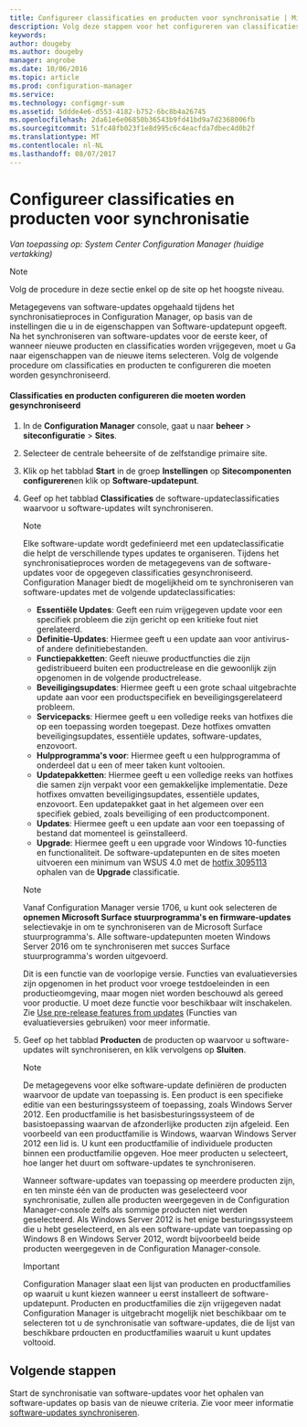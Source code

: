 ```yaml
---
title: Configureer classificaties en producten voor synchronisatie | Microsoft Docs
description: Volg deze stappen voor het configureren van classificaties en producten voor synchronisatie in de Configuration Manager-console.
keywords: 
author: dougeby
ms.author: dougeby
manager: angrobe
ms.date: 10/06/2016
ms.topic: article
ms.prod: configuration-manager
ms.service: 
ms.technology: configmgr-sum
ms.assetid: 5ddde4e6-d553-4182-b752-6bc8b4a26745
ms.openlocfilehash: 2da61e6e06850b36543b9fd41bd9a7d2368006fb
ms.sourcegitcommit: 51fc48fb023f1e8d995c6c4eacfda7dbec4d0b2f
ms.translationtype: MT
ms.contentlocale: nl-NL
ms.lasthandoff: 08/07/2017
---
```

#  <a name="configure-classifications-and-products-to-synchronize"></a>Configureer classificaties en producten voor synchronisatie  

*Van toepassing op: System Center Configuration Manager (huidige vertakking)*


> [!NOTE]  
>  Volg de procedure in deze sectie enkel op de site op het hoogste niveau.  

 Metagegevens van software-updates opgehaald tijdens het synchronisatieproces in Configuration Manager, op basis van de instellingen die u in de eigenschappen van Software-updatepunt opgeeft. Na het synchroniseren van software-updates voor de eerste keer, of wanneer nieuwe producten en classificaties worden vrijgegeven, moet u Ga naar eigenschappen van de nieuwe items selecteren. Volg de volgende procedure om classificaties en producten te configureren die moeten worden gesynchroniseerd.  

#### <a name="to-configure-classifications-and-products-to-synchronize"></a>Classificaties en producten configureren die moeten worden gesynchroniseerd  

1.  In de **Configuration Manager** console, gaat u naar **beheer** > **siteconfiguratie** > **Sites**.

2. Selecteer de centrale beheersite of de zelfstandige primaire site.  

3.  Klik op het tabblad **Start** in de groep **Instellingen** op **Sitecomponenten configureren**en klik op **Software-updatepunt**.

4.  Geef op het tabblad **Classificaties** de software-updateclassificaties waarvoor u software-updates wilt synchroniseren.  

    > [!NOTE]  
    >  Elke software-update wordt gedefinieerd met een updateclassificatie die helpt de verschillende types updates te organiseren. Tijdens het synchronisatieproces worden de metagegevens van de software-updates voor de opgegeven classificaties gesynchroniseerd. Configuration Manager biedt de mogelijkheid om te synchroniseren van software-updates met de volgende updateclassificaties:  
    >   
    > - **Essentiële Updates**: Geeft een ruim vrijgegeven update voor een specifiek probleem die zijn gericht op een kritieke fout niet gerelateerd.  
    > - **Definitie-Updates**: Hiermee geeft u een update aan voor antivirus- of andere definitiebestanden.  
    > - **Functiepakketten**: Geeft nieuwe productfuncties die zijn gedistribueerd buiten een productrelease en die gewoonlijk zijn opgenomen in de volgende productrelease.  
    > - **Beveiligingsupdates**: Hiermee geeft u een grote schaal uitgebrachte update aan voor een productspecifiek en beveiligingsgerelateerd probleem.  
    > - **Servicepacks**: Hiermee geeft u een volledige reeks van hotfixes die op een toepassing worden toegepast. Deze hotfixes omvatten beveiligingsupdates, essentiële updates, software-updates, enzovoort.  
    > - **Hulpprogramma's voor**: Hiermee geeft u een hulpprogramma of onderdeel dat u een of meer taken kunt voltooien.  
    > - **Updatepakketten**: Hiermee geeft u een volledige reeks van hotfixes die samen zijn verpakt voor een gemakkelijke implementatie. Deze hotfixes omvatten beveiligingsupdates, essentiële updates, enzovoort. Een updatepakket gaat in het algemeen over een specifiek gebied, zoals beveiliging of een productcomponent.  
    > - **Updates**: Hiermee geeft u een update aan voor een toepassing of bestand dat momenteel is geïnstalleerd.  
    > - **Upgrade**: Hiermee geeft u een upgrade voor Windows 10-functies en functionaliteit. De software-updatepunten en de sites moeten uitvoeren een minimum van WSUS 4.0 met de [hotfix 3095113](https://support.microsoft.com/kb/3095113) ophalen van de **Upgrade** classificatie.    
    >       

    > [!NOTE]    
    > Vanaf Configuration Manager versie 1706, u kunt ook selecteren de **opnemen Microsoft Surface stuurprogramma's en firmware-updates** selectievakje in om te synchroniseren van de Microsoft Surface stuurprogramma's. Alle software-updatepunten moeten Windows Server 2016 om te synchroniseren met succes Surface stuurprogramma's worden uitgevoerd.     
    >    
    > Dit is een functie van de voorlopige versie. Functies van evaluatieversies zijn opgenomen in het product voor vroege testdoeleinden in een productieomgeving, maar mogen niet worden beschouwd als gereed voor productie. U moet deze functie voor beschikbaar wilt inschakelen. Zie [Use pre-release features from updates](https://docs.microsoft.com/sccm/core/servers/manage/install-in-console-updates#bkmk_prerelease) (Functies van evaluatieversies gebruiken) voor meer informatie.

5.  Geef op het tabblad **Producten** de producten op waarvoor u software-updates wilt synchroniseren, en klik vervolgens op **Sluiten**.  

    > [!NOTE]  
    >  De metagegevens voor elke software-update definiëren de producten waarvoor de update van toepassing is. Een product is een specifieke editie van een besturingssysteem of toepassing, zoals Windows Server 2012. Een productfamilie is het basisbesturingssysteem of de basistoepassing waarvan de afzonderlijke producten zijn afgeleid. Een voorbeeld van een productfamilie is Windows, waarvan Windows Server 2012 een lid is. U kunt een productfamilie of individuele producten binnen een productfamilie opgeven. Hoe meer producten u selecteert, hoe langer het duurt om software-updates te synchroniseren.  
    >   
    >  Wanneer software-updates van toepassing op meerdere producten zijn, en ten minste één van de producten was geselecteerd voor synchronisatie, zullen alle producten weergegeven in de Configuration Manager-console zelfs als sommige producten niet werden geselecteerd. Als Windows Server 2012 is het enige besturingssysteem die u hebt geselecteerd, en als een software-update van toepassing op Windows 8 en Windows Server 2012, wordt bijvoorbeeld beide producten weergegeven in de Configuration Manager-console.  

    > [!IMPORTANT]  
    >  Configuration Manager slaat een lijst van producten en productfamilies op waaruit u kunt kiezen wanneer u eerst installeert de software-updatepunt. Producten en productfamilies die zijn vrijgegeven nadat Configuration Manager is uitgebracht mogelijk niet beschikbaar om te selecteren tot u de synchronisatie van software-updates, die de lijst van beschikbare prdoucten en productfamilies waaruit u kunt updates voltooid.  

## <a name="next-steps"></a>Volgende stappen
Start de synchronisatie van software-updates voor het ophalen van software-updates op basis van de nieuwe criteria. Zie voor meer informatie [software-updates synchroniseren](synchronize-software-updates.md).

